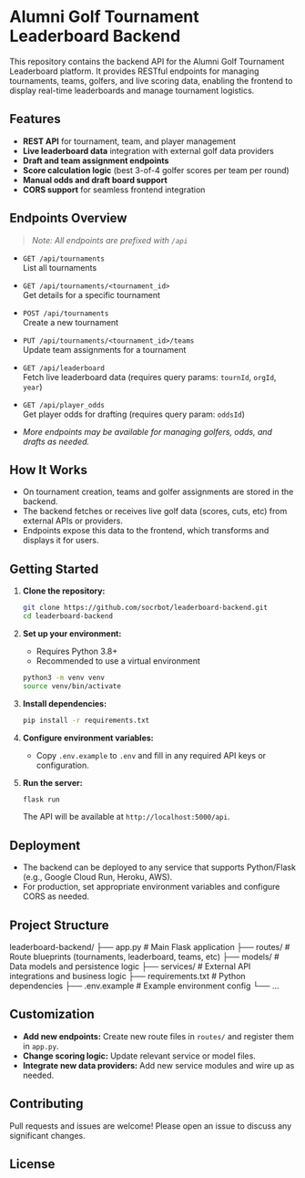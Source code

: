# Alumni Golf Tournament Leaderboard Backend

This repository contains the backend API for the Alumni Golf Tournament Leaderboard platform. It provides RESTful endpoints for managing tournaments, teams, golfers, and live scoring data, enabling the frontend to display real-time leaderboards and manage tournament logistics.

## Features

- **REST API** for tournament, team, and player management
- **Live leaderboard data** integration with external golf data providers
- **Draft and team assignment endpoints**
- **Score calculation logic** (best 3-of-4 golfer scores per team per round)
- **Manual odds and draft board support**
- **CORS support** for seamless frontend integration

## Endpoints Overview

> _Note: All endpoints are prefixed with `/api`_

- `GET /api/tournaments`  
  List all tournaments

- `GET /api/tournaments/<tournament_id>`  
  Get details for a specific tournament

- `POST /api/tournaments`  
  Create a new tournament

- `PUT /api/tournaments/<tournament_id>/teams`  
  Update team assignments for a tournament

- `GET /api/leaderboard`  
  Fetch live leaderboard data (requires query params: `tournId`, `orgId`, `year`)

- `GET /api/player_odds`  
  Get player odds for drafting (requires query param: `oddsId`)

- _More endpoints may be available for managing golfers, odds, and drafts as needed._

## How It Works

- On tournament creation, teams and golfer assignments are stored in the backend.
- The backend fetches or receives live golf data (scores, cuts, etc) from external APIs or providers.
- Endpoints expose this data to the frontend, which transforms and displays it for users.

## Getting Started

1. **Clone the repository:**
    ```bash
    git clone https://github.com/socrbot/leaderboard-backend.git
    cd leaderboard-backend
    ```

2. **Set up your environment:**
    - Requires Python 3.8+
    - Recommended to use a virtual environment

    ```bash
    python3 -m venv venv
    source venv/bin/activate
    ```

3. **Install dependencies:**
    ```bash
    pip install -r requirements.txt
    ```

4. **Configure environment variables:**
    - Copy `.env.example` to `.env` and fill in any required API keys or configuration.

5. **Run the server:**
    ```bash
    flask run
    ```
    The API will be available at `http://localhost:5000/api`.

## Deployment

- The backend can be deployed to any service that supports Python/Flask (e.g., Google Cloud Run, Heroku, AWS).
- For production, set appropriate environment variables and configure CORS as needed.

## Project Structure
leaderboard-backend/
├── app.py # Main Flask application
├── routes/ # Route blueprints (tournaments, leaderboard, teams, etc)
├── models/ # Data models and persistence logic
├── services/ # External API integrations and business logic
├── requirements.txt # Python dependencies
├── .env.example # Example environment config
└── …

## Customization

- **Add new endpoints:** Create new route files in `routes/` and register them in `app.py`.
- **Change scoring logic:** Update relevant service or model files.
- **Integrate new data providers:** Add new service modules and wire up as needed.

## Contributing

Pull requests and issues are welcome! Please open an issue to discuss any significant changes.

## License


